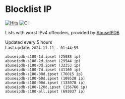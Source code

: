 # Blocklist IP

[![Hits](https://hits.seeyoufarm.com/api/count/incr/badge.svg?url=https%3A%2F%2Fgithub.com%2Fborestad%2Fblocklist-ip%2F&count_bg=%2379C83D&title_bg=%23555555&icon=&icon_color=%23E7E7E7&title=hits&edge_flat=false)](https://hits.seeyoufarm.com)  ![CI](https://img.shields.io/github/workflow/status/borestad/blocklist-ip/CI?style=flat-square)

Lists with worst IPv4 offenders, provided by [AbuseIPDB](https://www.abuseipdb.com/)

<!-- FOOTER-PLACEHOLDER -->
Updated every 5 hours<br>
Last update: `2024-11-11 - 01:44:55`
```
abuseipdb-s100-1d.ipset (25088 ip)
abuseipdb-s100-2d.ipset (29544 ip)
abuseipdb-s100-3d.ipset (32353 ip)
abuseipdb-s100-7d.ipset (41160 ip)
abuseipdb-s100-30d.ipset (76015 ip)
abuseipdb-s100-60d.ipset (109528 ip)
abuseipdb-s100-90d.ipset (133078 ip)
abuseipdb-s100-120d.ipset (156766 ip)
abuseipdb-s100-all.ipset (693037 ip)
```
